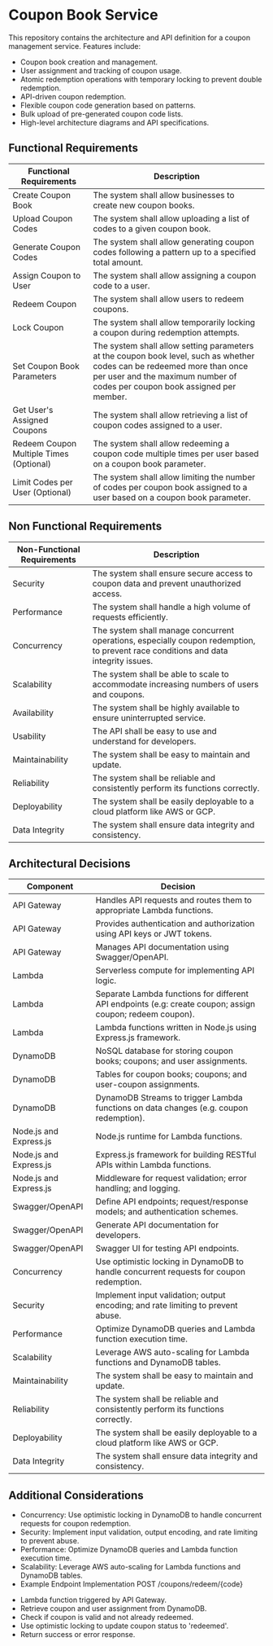 # Coupon Book Service
This repository contains the architecture and API definition for a coupon management service. Features include:

* Coupon book creation and management.
* User assignment and tracking of coupon usage.
* Atomic redemption operations with temporary locking to prevent double redemption.
* API-driven coupon redemption.
* Flexible coupon code generation based on patterns.
* Bulk upload of pre-generated coupon code lists.
* High-level architecture diagrams and API specifications.

## Functional Requirements

| Functional Requirements                 | Description                                                                                                                                                                                            |
|-----------------------------------------|--------------------------------------------------------------------------------------------------------------------------------------------------------------------------------------------------------|
| Create Coupon Book                      | The system shall allow businesses to create new coupon books.                                                                                                                                          |
| Upload Coupon Codes                     | The system shall allow uploading a list of codes to a given coupon book.                                                                                                                               |
| Generate Coupon Codes                   | The system shall allow generating coupon codes following a pattern up to a specified total amount.                                                                                                     |
| Assign Coupon to User                   | The system shall allow assigning a coupon code to a user.                                                                                                                                              |
| Redeem Coupon                           | The system shall allow users to redeem coupons.                                                                                                                                                        |
| Lock Coupon                             | The system shall allow temporarily locking a coupon during redemption attempts.                                                                                                                        |
| Set Coupon Book Parameters              | The system shall allow setting parameters at the coupon book level, such as whether codes can be redeemed more than once per user and the maximum number of codes per coupon book assigned per member. |
| Get User's Assigned Coupons             | The system shall allow retrieving a list of coupon codes assigned to a user.                                                                                                                           |
| Redeem Coupon Multiple Times (Optional) | The system shall allow redeeming a coupon code multiple times per user based on a coupon book parameter.                                                                                               |
| Limit Codes per User (Optional)         | The system shall allow limiting the number of codes per coupon book assigned to a user based on a coupon book parameter.                                                                               |

## Non Functional Requirements

| Non-Functional Requirements | Description                                                                                                                        |
|-----------------------------|------------------------------------------------------------------------------------------------------------------------------------|
| Security                    | The system shall ensure secure access to coupon data and prevent unauthorized access.                                              |
| Performance                 | The system shall handle a high volume of requests efficiently.                                                                     |
| Concurrency                 | The system shall manage concurrent operations, especially coupon redemption, to prevent race conditions and data integrity issues. |
| Scalability                 | The system shall be able to scale to accommodate increasing numbers of users and coupons.                                          |
| Availability                | The system shall be highly available to ensure uninterrupted service.                                                              |
| Usability                   | The API shall be easy to use and understand for developers.                                                                        |
| Maintainability             | The system shall be easy to maintain and update.                                                                                   |
| Reliability                 | The system shall be reliable and consistently perform its functions correctly.                                                     |
| Deployability               | The system shall be easily deployable to a cloud platform like AWS or GCP.                                                         |
| Data Integrity              | The system shall ensure data integrity and consistency.                                                                            |


## Architectural Decisions

| Component              | Decision                                                                                                  |
|------------------------|-----------------------------------------------------------------------------------------------------------|
| API Gateway            | Handles API requests and routes them to appropriate Lambda functions.                                     |
| API Gateway            | Provides authentication and authorization using API keys or JWT tokens.                                   |
| API Gateway            | Manages API documentation using Swagger/OpenAPI.                                                          |
| Lambda                 | Serverless compute for implementing API logic.                                                            |
| Lambda                 | Separate Lambda functions for different API endpoints (e.g: create coupon; assign coupon; redeem coupon). |
| Lambda                 | Lambda functions written in Node.js using Express.js framework.                                           |
| DynamoDB               | NoSQL database for storing coupon books; coupons; and user assignments.                                   |
| DynamoDB               | Tables for coupon books; coupons; and user-coupon assignments.                                            |
| DynamoDB               | DynamoDB Streams to trigger Lambda functions on data changes (e.g. coupon redemption).                    |
| Node.js and Express.js | Node.js runtime for Lambda functions.                                                                     |
| Node.js and Express.js | Express.js framework for building RESTful APIs within Lambda functions.                                   |
| Node.js and Express.js | Middleware for request validation; error handling; and logging.                                           |
| Swagger/OpenAPI        | Define API endpoints; request/response models; and authentication schemes.                                |
| Swagger/OpenAPI        | Generate API documentation for developers.                                                                |
| Swagger/OpenAPI        | Swagger UI for testing API endpoints.                                                                     |
| Concurrency            | Use optimistic locking in DynamoDB to handle concurrent requests for coupon redemption.                   |
| Security               | Implement input validation; output encoding; and rate limiting to prevent abuse.                          |
| Performance            | Optimize DynamoDB queries and Lambda function execution time.                                             |
| Scalability            | Leverage AWS auto-scaling for Lambda functions and DynamoDB tables.                                       |
| Maintainability        | The system shall be easy to maintain and update.                                                          |
| Reliability            | The system shall be reliable and consistently perform its functions correctly.                            |
| Deployability          | The system shall be easily deployable to a cloud platform like AWS or GCP.                                |
| Data Integrity         | The system shall ensure data integrity and consistency.                                                   |


## Additional Considerations
- Concurrency: Use optimistic locking in DynamoDB to handle concurrent requests for coupon redemption.
- Security: Implement input validation, output encoding, and rate limiting to prevent abuse.
- Performance: Optimize DynamoDB queries and Lambda function execution time.
- Scalability: Leverage AWS auto-scaling for Lambda functions and DynamoDB tables.
- Example Endpoint Implementation
POST /coupons/redeem/{code}

* Lambda function triggered by API Gateway.
* Retrieve coupon and user assignment from DynamoDB.
* Check if coupon is valid and not already redeemed.
* Use optimistic locking to update coupon status to 'redeemed'.
* Return success or error response.